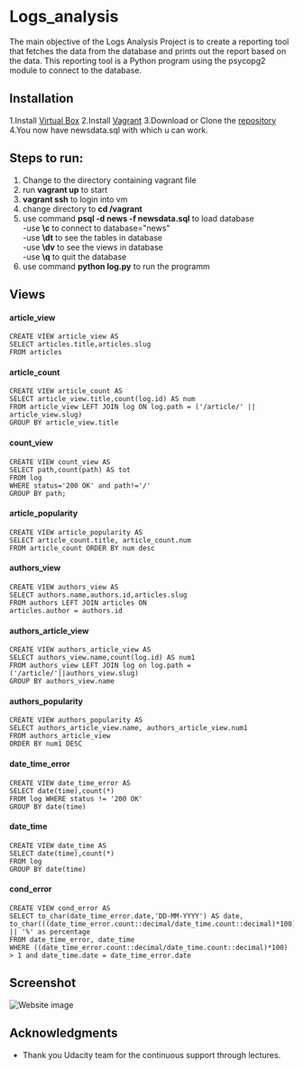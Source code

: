 # Logs_analysis

The main objective of the Logs Analysis Project is to create a reporting tool that fetches the data from the database and prints out the report based on the data. This reporting tool is a Python program using the psycopg2 module to connect to the database.


## Installation
1.Install [Virtual Box](https://www.virtualbox.org/)
2.Install [Vagrant](https://www.vagrantup.com/)
3.Download or Clone the [repository](https://github.com/udacity/fullstack-nanodegree-vm)
4.You now have newsdata.sql with which u can work.

## Steps to run:<br>
1. Change to the directory containing vagrant file<br>
2. run **vagrant up** to start<br>
3. **vagrant ssh** to login into vm<br>
4. change directory to **cd /vagrant**<br>
5. use command **psql -d news -f newsdata.sql** to load database<br>
    -use **\c** to connect to database="news"<br>
    -use **\dt** to see the tables in database<br>
    -use **\dv** to see the views in database<br>
    -use **\q** to quit the database<br>
6. use command **python log.py** to run the programm<br>

## Views
#### article_view
```
CREATE VIEW article_view AS 
SELECT articles.title,articles.slug
FROM articles
``` 
#### article_count
```
CREATE VIEW article_count AS 
SELECT article_view.title,count(log.id) AS num
FROM article_view LEFT JOIN log ON log.path = ('/article/' || article_view.slug)
GROUP BY article_view.title 
```
#### count_view
```
CREATE VIEW count_view AS
SELECT path,count(path) AS tot 
FROM log 
WHERE status='200 OK' and path!='/' 
GROUP BY path;
```
#### article_popularity
```
CREATE VIEW article_popularity AS 
SELECT article_count.title, article_count.num
FROM article_count ORDER BY num desc
```
#### authors_view
```
CREATE VIEW authors_view AS 
SELECT authors.name,authors.id,articles.slug
FROM authors LEFT JOIN articles ON
articles.author = authors.id
```
#### authors_article_view
```
CREATE VIEW authors_article_view AS 
SELECT authors_view.name,count(log.id) AS num1
FROM authors_view LEFT JOIN log on log.path = ('/article/'||authors_view.slug)
GROUP BY authors_view.name
```
#### authors_popularity
```
CREATE VIEW authors_popularity AS
SELECT authors_article_view.name, authors_article_view.num1 
FROM authors_article_view 
ORDER BY num1 DESC
```
#### date_time_error
```
CREATE VIEW date_time_error AS 
SELECT date(time),count(*) 
FROM log WHERE status != '200 OK'
GROUP BY date(time)
```
#### date_time
```
CREATE VIEW date_time AS 
SELECT date(time),count(*)   
FROM log
GROUP BY date(time)
```
#### cond_error
```
CREATE VIEW cond_error AS 
SELECT to_char(date_time_error.date,'DD-MM-YYYY') AS date, 
to_char(((date_time_error.count::decimal/date_time.count::decimal)*100),'9.99') || '%' as percentage
FROM date_time_error, date_time
WHERE ((date_time_error.count::decimal/date_time.count::decimal)*100) > 1 and date_time.date = date_time_error.date
```
## Screenshot

<img src="" alt="Website image">

## Acknowledgments

* Thank you Udacity team for the continuous support through lectures.
